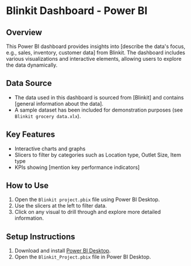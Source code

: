 # Blinkit Dashboard - Power BI

## Overview
This Power BI dashboard provides insights into [describe the data's focus, e.g., sales, inventory, customer data] from Blinkit. The dashboard includes various visualizations and interactive elements, allowing users to explore the data dynamically.

## Data Source
- The data used in this dashboard is sourced from [Blinkit] and contains [general information about the data].
- A sample dataset has been included for demonstration purposes (see `Blinkit grocery data.xlx`).

## Key Features
- Interactive charts and graphs
- Slicers to filter by categories such as Location type, Outlet Size, Item type
- KPIs showing [mention key performance indicators]

## How to Use
1. Open the `Blinkit project.pbix` file using Power BI Desktop.
2. Use the slicers at the left to filter data.
3. Click on any visual to drill through and explore more detailed information.

## Setup Instructions
1. Download and install [Power BI Desktop](https://powerbi.microsoft.com/desktop/).
2. Open the `Blinkit_Project.pbix` file in Power BI Desktop.
